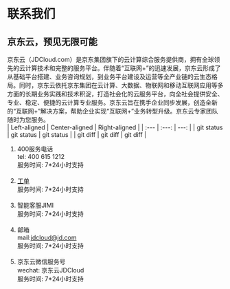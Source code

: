 # 联系我们
## 京东云，预见无限可能
京东云（JDCloud.com）是京东集团旗下的云计算综合服务提供商，拥有全球领先的云计算技术和完整的服务平台。伴随着“互联网+”的迅速发展，京东云形成了从基础平台搭建、业务咨询规划，到业务平台建设及运营等全产业链的云生态格局。同时，京东云依托京东集团在云计算、大数据、物联网和移动互联网应用等多方面的长期业务实践和技术积淀，打造社会化的云服务平台，向全社会提供安全、专业、稳定、便捷的云计算专业服务。京东云旨在携手企业同步发展，创造全新的“互联网+”解决方案，帮助企业实现“互联网+”业务转型升级。京东云专家团队随时为您服务。
<br />
| Left-aligned | Center-aligned | Right-aligned |
| :---         |     :---:      |          ---: |
| git status   | git status     | git status    |
| git diff     | git diff       | git diff      |
1. 400服务电话<br />
tel: 400 615 1212<br />
服务时间: 7*24小时支持<br /><br />
2. [工单](https://ticket.jdcloud.com/myorder/submit)<br />
服务时间: 7*24小时支持<br /><br />
3. 智能客服JIMI<br />
服务时间: 7*24小时支持<br /><br />
4. 邮箱<br />
mail:jdcloud@jd.com<br />
服务时间: 7*24小时支持<br /><br />
5. 京东云微信服务号<br />
wechat: 京东云JDCloud<br />
服务时间: 7*24小时支持
